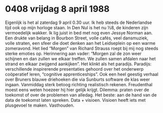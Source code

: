 # 0408 vrijdag 8 april 1988
Eigenlijk is het al zaterdag 9 april 0.30 uur. Ik heb steeds de Nederlandse tijd ook op mijn horloge staan. In Den Nul is het nu ½8, de kinderen zijn vermoedelijk wakker. Ik lig juist in bed met nog even Jessye Norman aan. Een drukte van belang in Bourbon Street, volle cafés, veel dansmuziek, volle straten, een sfeer die doet denken aan het Leidseplein op een warme zomeravond. Het lied “Morgen” van Richard Strauss roept bij mij nog steeds sterke emoties op. Herinnering aan vader: “Morgen zal de zon weer schijnen en dan zullen we elkaar treffen. We zullen samen afdalen naar het strand en elkaar zwijgend aankijken”. Het klinkt als het paradijs. Paradijs: verschillende inspirerende presentaties gehoord over het onderwerp coöperatief leren, “cognitive apprenticeships”. Ook een heel geestig verhaal over Bruners blauwe driehoeken die via Sunburts software de klas weer ingaan. Vanmiddag sterk betoog richting realistisch rekenen. Freudenthal moest eens weten hoezeer hij hier gelijk krijgt. Dilemma: praten over de toekomst of over de problemen van alledag. Het beste: aan de hand van de data de toekomst laten spreken. Data + visioen. Visioen heeft iets met plusgevoel te maken. Vasthouden.